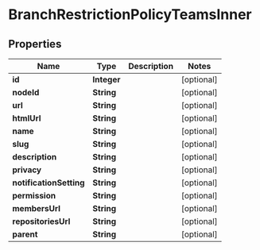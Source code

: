 

# BranchRestrictionPolicyTeamsInner


## Properties

| Name | Type | Description | Notes |
|------------ | ------------- | ------------- | -------------|
|**id** | **Integer** |  |  [optional] |
|**nodeId** | **String** |  |  [optional] |
|**url** | **String** |  |  [optional] |
|**htmlUrl** | **String** |  |  [optional] |
|**name** | **String** |  |  [optional] |
|**slug** | **String** |  |  [optional] |
|**description** | **String** |  |  [optional] |
|**privacy** | **String** |  |  [optional] |
|**notificationSetting** | **String** |  |  [optional] |
|**permission** | **String** |  |  [optional] |
|**membersUrl** | **String** |  |  [optional] |
|**repositoriesUrl** | **String** |  |  [optional] |
|**parent** | **String** |  |  [optional] |



